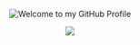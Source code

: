 <p align="center">
  <img src="https://user-images.githubusercontent.com/50048787/230516765-6eff664f-03e6-4d70-97ed-b6a9ccbb1d83.png" style="max-width: 100%;" alt="Welcome to my GitHub Profile" />
</p>

<p align="center">
  <img src="https://user-images.githubusercontent.com/50048787/230513068-fbfe2324-94c7-4c33-b14e-facce199f67d.png" style="max-width: 100%;"/>
</p>

